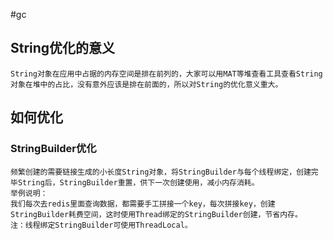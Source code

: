 #gc
## String优化的意义
    String对象在应用中占据的内存空间是排在前列的，大家可以用MAT等堆查看工具查看String对象在堆中的占比，没有意外应该是排在前面的，所以对String的优化意义重大。
## 如何优化
### StringBuilder优化
    频繁创建的需要链接生成的小长度String对象，将StringBuilder与每个线程绑定，创建完毕String后，StringBuilder重置，供下一次创建使用，减小内存消耗。
    举例说明：
    我们每次去redis里面查询数据，都需要手工拼接一个key，每次拼接key，创建StringBuilder耗费空间，这时使用Thread绑定的StringBuilder创建，节省内存。
    注：线程绑定StringBuilder可使用ThreadLocal。
### 
